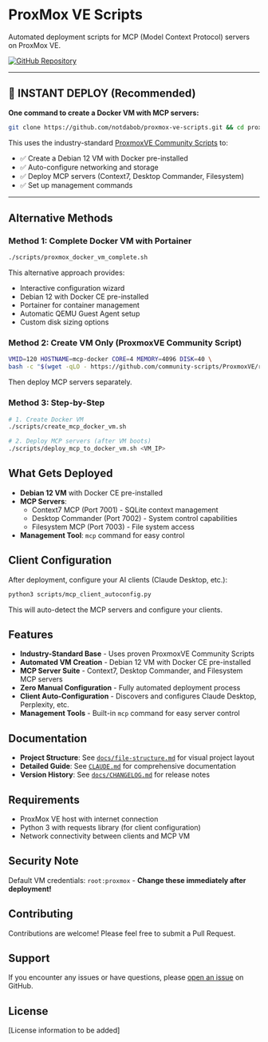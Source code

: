 # ProxMox VE Scripts

Automated deployment scripts for MCP (Model Context Protocol) servers on ProxMox VE.

[![GitHub Repository](https://img.shields.io/badge/GitHub-proxmox--ve--scripts-blue?logo=github)](https://github.com/notdabob/proxmox-ve-scripts)

---

## 🚀 INSTANT DEPLOY (Recommended)

**One command to create a Docker VM with MCP servers:**

```bash
git clone https://github.com/notdabob/proxmox-ve-scripts.git && cd proxmox-ve-scripts && chmod +x scripts/*.sh && ./scripts/one-liner-deploy.sh
```

This uses the industry-standard [ProxmoxVE Community Scripts](https://github.com/community-scripts/ProxmoxVE) to:

- ✅ Create a Debian 12 VM with Docker pre-installed
- ✅ Auto-configure networking and storage
- ✅ Deploy MCP servers (Context7, Desktop Commander, Filesystem)
- ✅ Set up management commands

---

## Alternative Methods

### Method 1: Complete Docker VM with Portainer

```bash
./scripts/proxmox_docker_vm_complete.sh
```

This alternative approach provides:

- Interactive configuration wizard
- Debian 12 with Docker CE pre-installed
- Portainer for container management
- Automatic QEMU Guest Agent setup
- Custom disk sizing options

### Method 2: Create VM Only (ProxmoxVE Community Script)

```bash
VMID=120 HOSTNAME=mcp-docker CORE=4 MEMORY=4096 DISK=40 \
bash -c "$(wget -qLO - https://github.com/community-scripts/ProxmoxVE/raw/main/vm/docker-vm.sh)"
```

Then deploy MCP servers separately.

### Method 3: Step-by-Step

```bash
# 1. Create Docker VM
./scripts/create_mcp_docker_vm.sh

# 2. Deploy MCP servers (after VM boots)
./scripts/deploy_mcp_to_docker_vm.sh <VM_IP>
```

## What Gets Deployed

- **Debian 12 VM** with Docker CE pre-installed
- **MCP Servers**:
  - Context7 MCP (Port 7001) - SQLite context management
  - Desktop Commander (Port 7002) - System control capabilities
  - Filesystem MCP (Port 7003) - File system access
- **Management Tool**: `mcp` command for easy control

## Client Configuration

After deployment, configure your AI clients (Claude Desktop, etc.):

```bash
python3 scripts/mcp_client_autoconfig.py
```

This will auto-detect the MCP servers and configure your clients.

## Features

- **Industry-Standard Base** - Uses proven ProxmoxVE Community Scripts
- **Automated VM Creation** - Debian 12 VM with Docker CE pre-installed
- **MCP Server Suite** - Context7, Desktop Commander, and Filesystem MCP servers
- **Zero Manual Configuration** - Fully automated deployment process
- **Client Auto-Configuration** - Discovers and configures Claude Desktop, Perplexity, etc.
- **Management Tools** - Built-in `mcp` command for easy server control

## Documentation

- **Project Structure**: See [`docs/file-structure.md`](docs/file-structure.md) for visual project layout
- **Detailed Guide**: See [`CLAUDE.md`](CLAUDE.md) for comprehensive documentation
- **Version History**: See [`docs/CHANGELOG.md`](docs/CHANGELOG.md) for release notes

## Requirements

- ProxMox VE host with internet connection
- Python 3 with requests library (for client configuration)
- Network connectivity between clients and MCP VM

## Security Note

Default VM credentials: `root:proxmox` - **Change these immediately after deployment!**

## Contributing

Contributions are welcome! Please feel free to submit a Pull Request.

## Support

If you encounter any issues or have questions, please [open an issue](https://github.com/notdabob/proxmox-ve-scripts/issues) on GitHub.

## License

[License information to be added]
